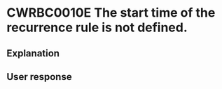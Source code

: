 # CWRBC0010E The start time of the recurrence rule is not defined.

## Explanation

## User response